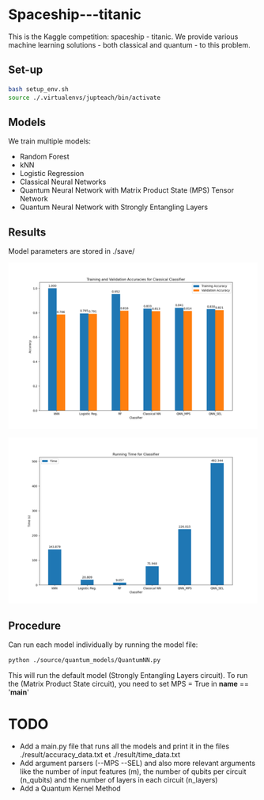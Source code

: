 # Spaceship---titanic
This is the Kaggle competition: spaceship - titanic. We provide various machine learning solutions - both classical and quantum - to this problem.

## Set-up

```bash
bash setup_env.sh
source ./.virtualenvs/jupteach/bin/activate
```



## Models
We train multiple models:
- Random Forest
- kNN
- Logistic Regression
- Classical Neural Networks
- Quantum Neural Network with Matrix Product State (MPS) Tensor Network
- Quantum Neural Network with Strongly Entangling Layers



## Results
Model parameters are stored in ./save/

![Training and Validation Accuracies for Classical Classifier](./result/accuracy_classical.png)



![Running Time for Classifier](./result/time_classical.png)


## Procedure
Can run each model individually by running the model file:
```bash
python ./source/quantum_models/QuantumNN.py
```
This will run the default model (Strongly Entangling Layers circuit). To run the (Matrix Product State circuit), you need to set MPS = True in __name__ == '__main__'

# TODO
- Add a main.py file that runs all the models and print it in the files ./result/accuracy_data.txt et ./result/time_data.txt
- Add argument parsers (--MPS --SEL) and also more relevant arguments like the number of input features (m), the number of qubits per circuit (n_qubits) and the number of layers in each circuit (n_layers)
- Add a Quantum Kernel Method
